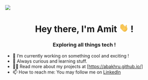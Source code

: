 ![](https://raw.githubusercontent.com/halfrost/halfrost/master/icons/header_.png)

<h1 align="center"> Hey there, I'm Amit <img src="https://raw.githubusercontent.com/ABSphreak/ABSphreak/master/gifs/Hi.gif" width="30px"> ! </h1>

<h3 align="center"> Exploring all things tech !</h3>
  
<!-- I like automating things, exploring scalability problems and improving efficiency and performance. Strong Advocate for 📜 open source, :cloud: Cloud computing, 🚀 DevOps, :new: Innovation and Automation :robot:  -->


- 🔭 I’m currently working on something cool and exciting !
- 🌱 Always curious and learning stuff.
- 👨‍💻 Read more about my projects at [https://abakhru.github.io/]
- 📫 How to reach me: You may follow me on [LinkedIn](https://www.linkedin.com/in/abakhru/) 
<br />
<br />

<br>
<div align="center">

</div>
